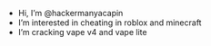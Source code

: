 - Hi, I’m @hackermanyacapin
- I’m interested in cheating in roblox and minecraft 
- I’m cracking vape v4 and vape lite 
